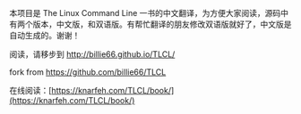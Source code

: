 
本项目是 The Linux Command Line 一书的中文翻译，为方便大家阅读，源码中有两个版本，中文版，和双语版。有帮忙翻译的朋友修改双语版就好了，中文版是自动生成的。谢谢！

阅读，请移步到 <http://billie66.github.io/TLCL/>

fork from https://github.com/billie66/TLCL

在线阅读：[https://knarfeh.com/TLCL/book/](https://knarfeh.com/TLCL/book/)
